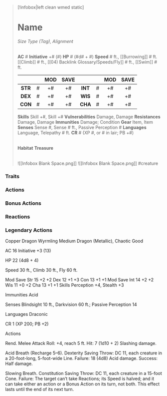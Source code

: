 > [!infobox|left clean wmed static]
> # Name
> *Size Type (Tag), Alignment*
> 
> | |
> | - |
> **AC** # **Initiative** +# (#)
> **HP** # (#d# + #)
> **Speed** # ft., [[Burrowing]] # ft. [[Climb]] # ft., [[04) Backlink Glossary/Speeds/Fly]] # ft., [[Swim]] # ft.
> 
> | | | MOD | SAVE | | | MOD | SAVE |
> | :-: | :-: | :-: | :-: | :-: | :-: | :-: | :-: |
> | **STR** | # | +# | +# | **INT** | # | +# | +# | 
> | **DEX** | # | +# | +# | **WIS** | # | +# | +# |
> | **CON** | # | +# | +# | **CHA** | # | +# | +# |
> **Skills** Skill +#, Skill +#
> **Vulnerabilities** Damage, Damage
> **Resistances** Damage, Damage
> **Immunities** Damage; Condition
> **Gear** Item, Item
> **Senses** Sense #, Sense # ft., Passive Perception #
> **Languages** Language, Telepathy # ft.
> **CR** # (XP #, or # in lair; PB +#)
>
> | |
> | - |
> **Habitat**
> **Treasure**
> 
> | |
> | - |
> ![[Infobox Blank Space.png]]
> ![[Infobox Blank Space.png]]
> #creature 


### Traits
### Actions
### Bonus Actions
### Reactions
### Legendary Actions
Copper Dragon Wyrmling
Medium Dragon (Metallic), Chaotic Good

AC 16 Initiative +3 (13)

HP 22 (4d8 + 4)

Speed 30 ft., Climb 30 ft., Fly 60 ft.

Mod	Save
Str	15	+2	+2
Dex	12	+1	+3
Con	13	+1	+1
Mod	Save
Int	14	+2	+2
Wis	11	+0	+2
Cha	13	+1	+1
Skills Perception +4, Stealth +3

Immunities Acid

Senses Blindsight 10 ft., Darkvision 60 ft.; Passive Perception 14

Languages Draconic

CR 1 (XP 200; PB +2)

Actions

Rend. Melee Attack Roll: +4, reach 5 ft. Hit: 7 (1d10 + 2) Slashing damage.

Acid Breath (Recharge 5–6). Dexterity Saving Throw: DC 11, each creature in a 20-foot-long, 5-foot-wide Line. Failure: 18 (4d8) Acid damage. Success: Half damage.

Slowing Breath. Constitution Saving Throw: DC 11, each creature in a 15-foot Cone. Failure: The target can’t take Reactions; its Speed is halved; and it can take either an action or a Bonus Action on its turn, not both. This effect lasts until the end of its next turn.